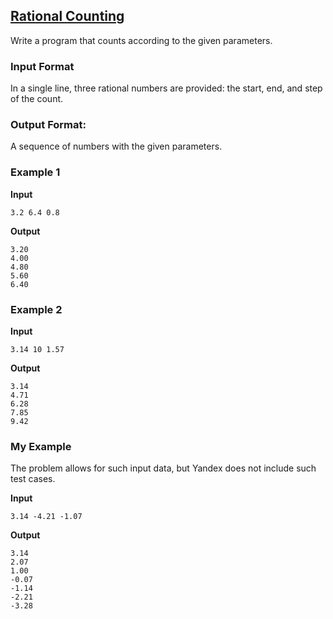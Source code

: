## [Rational Counting](../../../solutions/3.4/34_c.py)

Write a program that counts according to the given parameters.

### Input Format

In a single line, three rational numbers are provided: the start, end, and step of the count.

### Output Format:

A sequence of numbers with the given parameters.

### Example 1

__Input__
```plaintext
3.2 6.4 0.8
```

__Output__
```plaintext
3.20
4.00
4.80
5.60
6.40
```

### Example 2

__Input__
```plaintext
3.14 10 1.57
```

__Output__
```plaintext
3.14
4.71
6.28
7.85
9.42
```

### My Example

The problem allows for such input data, but Yandex does not include such test cases.

__Input__
```plaintext
3.14 -4.21 -1.07
```

__Output__
```plaintext
3.14
2.07
1.00
-0.07
-1.14
-2.21
-3.28
```